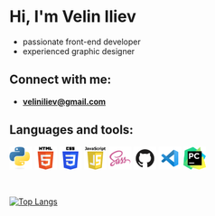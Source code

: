 # Hi, I'm Velin Iliev
- passionate front-end developer
- experienced graphic designer

## Connect with me: 
- **veliniliev@gmail.com**

## Languages and tools:
<p>
<img src="./logos/Python-logo-notext.svg" alt="Python" width="40" height="40">
<img src="./logos/HTML5_logo_and_wordmark.svg" alt="HTML5" width="40" height="40">
<img src="./logos/CSS3_logo_and_wordmark.svg" alt="CSS" width="40" height="40">
<img src="./logos/Javascript_badge.svg" alt="JavaScript" width="40" height="40">
<img src="./logos/sass-1.svg" alt="SASS" width="40" height="40">
<img src="./logos/Github.svg" alt="GitHub" width="40" height="40">
<img src="./logos/vscode.svg" alt="VSCode" width="40" height="40">
<img src="./logos/PyCharm_Icon.svg" alt="Pycharm" width="40" height="40">
</p>
<br>

[![Top Langs](https://github-readme-stats.vercel.app/api/top-langs/?username=VelinIliev&exclude_repo=github-readme-stats,anuraghazra.github.io)](https://github.com/anuraghazra/github-readme-stats)